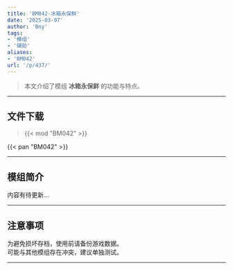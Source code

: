 ```yaml
---
title: 'BM042-冰箱永保鲜'
date: '2025-03-07'
author: 'Bny'
tags:
- '模组'
- '辅助'
aliases:
- 'BM042'
url: '/p/437/'
---
```


> 本文介绍了模组 **冰箱永保鲜** 的功能与特点。

---

## 文件下载  

> {{< mod "BM042" >}}  

{{< pan "BM042" >}}  

---

## 模组简介

>  
内容有待更新...  

---

## 注意事项

>  
为避免损坏存档，使用前请备份游戏数据。  
可能与其他模组存在冲突，建议单独测试。  

---

